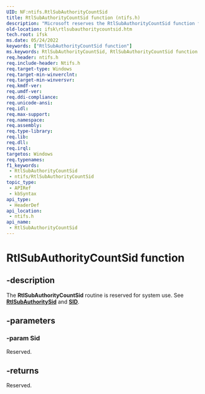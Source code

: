 ```yaml
---
UID: NF:ntifs.RtlSubAuthorityCountSid
title: RtlSubAuthorityCountSid function (ntifs.h)
description: "Microsoft reserves the RtlSubAuthorityCountSid function for internal use only. Don't use this function in your code."
old-location: ifsk\rtlsubauthoritycountsid.htm
tech.root: ifsk
ms.date: 05/24/2022
keywords: ["RtlSubAuthorityCountSid function"]
ms.keywords: RtlSubAuthorityCountSid, RtlSubAuthorityCountSid function [Installable File System Drivers], ifsk.rtlsubauthoritycountsid, ntifs/RtlSubAuthorityCountSid, rtlref_a90cc5aa-161f-466b-975f-16ec42b70539.xml
req.header: ntifs.h
req.include-header: Ntifs.h
req.target-type: Windows
req.target-min-winverclnt: 
req.target-min-winversvr: 
req.kmdf-ver: 
req.umdf-ver: 
req.ddi-compliance: 
req.unicode-ansi: 
req.idl: 
req.max-support: 
req.namespace: 
req.assembly: 
req.type-library: 
req.lib: 
req.dll: 
req.irql: 
targetos: Windows
req.typenames: 
f1_keywords:
 - RtlSubAuthorityCountSid
 - ntifs/RtlSubAuthorityCountSid
topic_type:
 - APIRef
 - kbSyntax
api_type:
 - HeaderDef
api_location:
 - ntifs.h
api_name:
 - RtlSubAuthorityCountSid
---
```


# RtlSubAuthorityCountSid function

## -description

The **RtlSubAuthorityCountSid** routine is reserved for system use. See [**RtlSubAuthoritySid**](nf-ntifs-rtlsubauthoritysid.md) and [**SID**](ns-ntifs-_sid.md).

## -parameters

### -param Sid

Reserved.

## -returns

Reserved.
